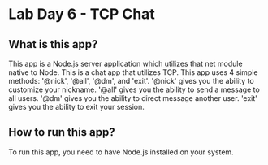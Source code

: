# Lab Day 6 - TCP Chat

## What is this app?

This app is a Node.js server application which utilizes that net module native to Node. This is a chat app that utilizes TCP.  This app uses 4 simple methods: '@nick', '@all', '@dm', and 'exit'. '@nick' gives you the ability to customize your nickname.  '@all' gives you the ability to send a message to all users. '@dm' gives you the ability to direct message another user.  'exit' gives you the ability to exit your session.

## How to run this app?

To run this app, you need to have Node.js installed on your system.
